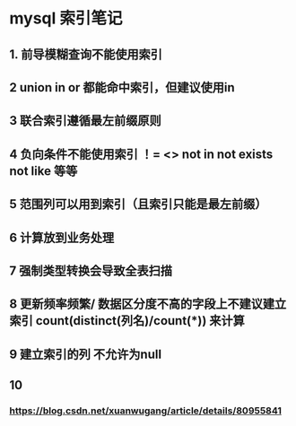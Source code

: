 #  mysql 索引笔记

## 1. 前导模糊查询不能使用索引

## 2 union in or 都能命中索引，但建议使用in

## 3 联合索引遵循最左前缀原则

## 4 负向条件不能使用索引  ！=  <> not in not exists not like 等等

## 5 范围列可以用到索引（且索引只能是最左前缀）

## 6 计算放到业务处理

## 7 强制类型转换会导致全表扫描

## 8 更新频率频繁/ 数据区分度不高的字段上不建议建立索引   count(distinct(列名)/count(*)) 来计算

## 9 建立索引的列 不允许为null

## 10 




### https://blog.csdn.net/xuanwugang/article/details/80955841